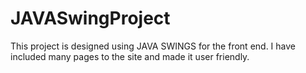 # JAVASwingProject
This project is designed using JAVA SWINGS for the front end. I have included many pages to the site and made it user friendly.
